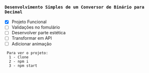 ### `Desenvolvimento Simples de um Conversor de Binário para Decimal`

 - [x] Projeto Funcional
 - [ ] Validações no fomulário
 - [ ] Desenvolver parte estética
 - [ ] Transformar em API
 - [ ] Adicionar animação

```
 Para ver o projeto:
  1 - Clone
  2 - npm i
  3 - npm start
```
